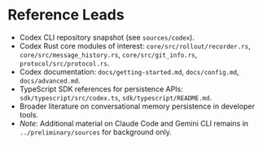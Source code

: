 # Reference Leads

- Codex CLI repository snapshot (see `sources/codex`).
- Codex Rust core modules of interest: `core/src/rollout/recorder.rs`, `core/src/message_history.rs`, `core/src/git_info.rs`, `protocol/src/protocol.rs`.
- Codex documentation: `docs/getting-started.md`, `docs/config.md`, `docs/advanced.md`.
- TypeScript SDK references for persistence APIs: `sdk/typescript/src/codex.ts`, `sdk/typescript/README.md`.
- Broader literature on conversational memory persistence in developer tools.
- _Note_: Additional material on Claude Code and Gemini CLI remains in `../preliminary/sources` for background only.
